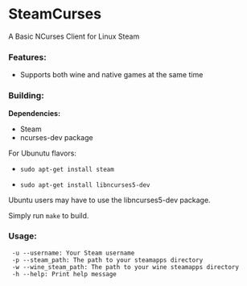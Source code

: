 # SteamCurses
A Basic NCurses Client for Linux Steam

### Features:
- Supports both wine and native games at the same time

### Building:
**Dependencies:**
* Steam
* ncurses-dev package

For Ubunutu flavors:
  * ```sudo apt-get install steam```

  * ```sudo apt-get install libncurses5-dev```

Ubuntu users may have to use the libncurses5-dev package.

Simply run ```make``` to build.

### Usage:
```
 -u --username: Your Steam username
 -p --steam_path: The path to your steamapps directory
 -w --wine_steam_path: The path to your wine steamapps directory
 -h --help: Print help message
```
